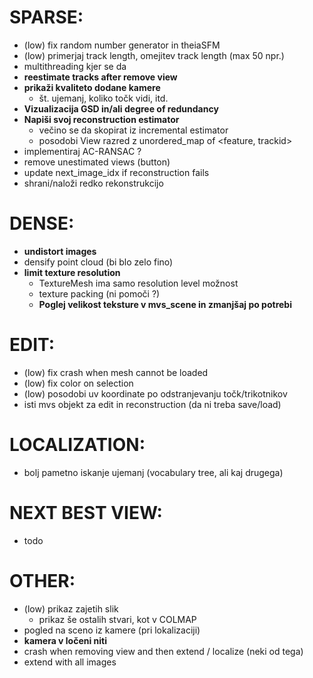 
# SPARSE:
- (low) fix random number generator in theiaSFM
- (low) primerjaj track length, omejitev track length (max 50 npr.)
- multithreading kjer se da
- **reestimate tracks after remove view**
- **prikaži kvaliteto dodane kamere**
    - št. ujemanj, koliko točk vidi, itd.
- **Vizualizacija GSD in/ali degree of redundancy**
- **Napiši svoj reconstruction estimator**
    - večino se da skopirat iz incremental estimator
    - posodobi View razred z unordered_map of <feature, trackid>
- implementiraj AC-RANSAC ?
- remove unestimated views (button)
- update next_image_idx if reconstruction fails
- shrani/naloži redko rekonstrukcijo

# DENSE:
- **undistort images**
- densify point cloud (bi blo zelo fino)
- **limit texture resolution**
    - TextureMesh ima samo resolution level možnost
    - texture packing (ni pomoči ?)
    - **Poglej velikost teksture v mvs_scene in zmanjšaj po potrebi**

# EDIT:
- (low) fix crash when mesh cannot be loaded
- (low) fix color on selection
- (low) posodobi uv koordinate po odstranjevanju točk/trikotnikov
- isti mvs objekt za edit in reconstruction (da ni treba save/load)

# LOCALIZATION:
- bolj pametno iskanje ujemanj (vocabulary tree, ali kaj drugega)

# NEXT BEST VIEW:
- todo

# OTHER:
- (low) prikaz zajetih slik
    - prikaz še ostalih stvari, kot v COLMAP
- pogled na sceno iz kamere (pri lokalizaciji)
- **kamera v ločeni niti**
- crash when removing view and then extend / localize (neki od tega)
- extend with all images